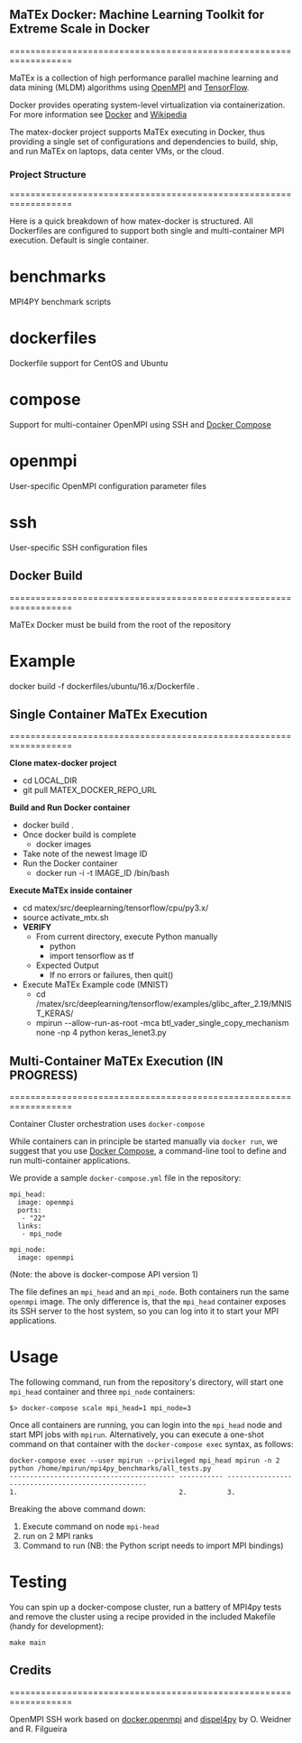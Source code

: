 ## MaTEx Docker: Machine Learning Toolkit for Extreme Scale in Docker
==================================================================

MaTEx is a collection of high performance parallel machine learning and
data mining (MLDM) algorithms using [OpenMPI](https://www.open-mpi.org/) and [TensorFlow](https://www.tensorflow.org/).

Docker provides operating system-level virtualization via containerization.
For more information see [Docker](https://www.docker.com/) and [Wikipedia](https://en.wikipedia.org/wiki/Docker_(software))

The matex-docker project supports MaTEx executing in Docker, thus providing a single set of configurations
and dependencies to build, ship, and run MaTEx on laptops, data center VMs, or the cloud.

### Project Structure
==================================================================

Here is a quick breakdown of how matex-docker is structured. All Dockerfiles are configured
to support both single and multi-container MPI execution. Default is single container.

# benchmarks

MPI4PY benchmark scripts

# dockerfiles

Dockerfile support for CentOS and Ubuntu

# compose

Support for multi-container OpenMPI using SSH and [Docker Compose](https://docs.docker.com/compose/)

# openmpi

User-specific OpenMPI configuration parameter files

# ssh

User-specific SSH configuration files

## Docker Build
==================================================================

MaTEx Docker must be build from the root of the repository

# Example
docker build -f dockerfiles/ubuntu/16.x/Dockerfile .

## Single Container MaTEx Execution
==================================================================

**Clone matex-docker project**

* cd LOCAL_DIR
* git pull MATEX_DOCKER_REPO_URL

**Build and Run Docker container**

* docker build .
* Once docker build is complete
  * docker images
* Take note of the newest Image ID
* Run the Docker container
  * docker run -i -t IMAGE_ID /bin/bash

**Execute MaTEx inside container**

* cd matex/src/deeplearning/tensorflow/cpu/py3.x/
* source activate_mtx.sh
* **VERIFY**
  * From current directory, execute Python manually
    * python
    * import tensorflow as tf
  * Expected Output
    * If no errors or failures, then quit()
* Execute MaTEx Example code (MNIST)
  * cd /matex/src/deeplearning/tensorflow/examples/glibc_after_2.19/MNIST_KERAS/
  * mpirun --allow-run-as-root -mca btl_vader_single_copy_mechanism none -np 4 python keras_lenet3.py

## Multi-Container MaTEx Execution (IN PROGRESS)
==================================================================

Container Cluster orchestration uses `docker-compose`

While containers can in principle be started manually via `docker run`, we suggest that you use
[Docker Compose](https://docs.docker.com/compose/), a command-line tool
to define and run multi-container applications.

We provide a sample `docker-compose.yml` file in the repository:

```
mpi_head:
  image: openmpi
  ports:
   - "22"
  links:
   - mpi_node

mpi_node:
  image: openmpi

```
(Note: the above is docker-compose API version 1)

The file defines an `mpi_head` and an `mpi_node`. Both containers run the same `openmpi` image.
The only difference is, that the `mpi_head` container exposes its SSH server to
the host system, so you can log into it to start your MPI applications.

# Usage

The following command, run from the repository's directory, will start one `mpi_head` container and three `mpi_node` containers:

```
$> docker-compose scale mpi_head=1 mpi_node=3
```
Once all containers are running, you can login into the `mpi_head` node and start MPI jobs with `mpirun`. Alternatively, you can execute a one-shot command on that container with the `docker-compose exec` syntax, as follows:

    docker-compose exec --user mpirun --privileged mpi_head mpirun -n 2 python /home/mpirun/mpi4py_benchmarks/all_tests.py
    ----------------------------------------- ----------- --------------------------------------------------
    1.                                        2.          3.

Breaking the above command down:

1. Execute command on node `mpi-head`
2. run on 2 MPI ranks
3. Command to run (NB: the Python script needs to import MPI bindings)

# Testing

You can spin up a docker-compose cluster, run a battery of MPI4py tests and remove the cluster using a recipe provided in the included Makefile (handy for development):

    make main

## Credits
==================================================================

OpenMPI SSH work based on [docker.openmpi](https://github.com/oweidner/docker.openmpi) and [dispel4py](https://github.com/dispel4py/) by O. Weidner and R. Filgueira